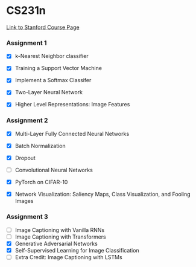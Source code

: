 # CS231n

[Link to Stanford Course Page](http://cs231n.stanford.edu/)

### Assignment 1
- [x] k-Nearest Neighbor classifier
- [x] Training a Support Vector Machine
- [x] Implement a Softmax Classifer
- [x] Two-Layer Neural Network
- [x] Higher Level Representations: Image Features


### Assignment 2
- [x] Multi-Layer Fully Connected Neural Networks
- [x] Batch Normalization
- [x] Dropout
- [ ] Convolutional Neural Networks
- [x] PyTorch on CIFAR-10
- [x] Network Visualization: Saliency Maps, Class Visualization, and Fooling Images


### Assignment 3
- [ ] Image Captioning with Vanilla RNNs
- [ ] Image Captioning with Transformers
- [x] Generative Adversarial Networks
- [x] Self-Supervised Learning for Image Classification
- [ ] Extra Credit: Image Captioning with LSTMs
